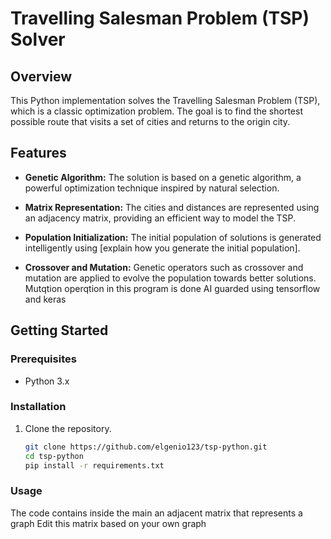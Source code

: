 # Travelling Salesman Problem (TSP) Solver

## Overview
This Python implementation solves the Travelling Salesman Problem (TSP), which is a classic optimization problem. The goal is to find the shortest possible route that visits a set of cities and returns to the origin city.

## Features
- **Genetic Algorithm:** The solution is based on a genetic algorithm, a powerful optimization technique inspired by natural selection.

- **Matrix Representation:** The cities and distances are represented using an adjacency matrix, providing an efficient way to model the TSP.

- **Population Initialization:** The initial population of solutions is generated intelligently using [explain how you generate the initial population].

- **Crossover and Mutation:** Genetic operators such as crossover and mutation are applied to evolve the population towards better solutions. Mutqtion operqtion in this program is done AI guarded using tensorflow and keras

## Getting Started
### Prerequisites
- Python 3.x

### Installation
1. Clone the repository.
   ```bash
   git clone https://github.com/elgenio123/tsp-python.git
   cd tsp-python
   pip install -r requirements.txt
### Usage
The code contains inside the main an adjacent matrix that represents a graph
Edit this matrix based on your own graph
